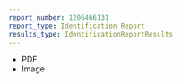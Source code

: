 ```yaml
---
report_number: 1206466131
report_type: Identification Report
results_type: IdentificationReportResults
---
```


* PDF
* Image
